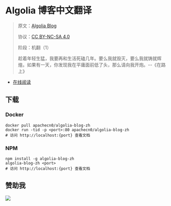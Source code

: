 <!--
    需要填充的占位符：
    
    README.md
    
        Algolia 博客中文翻译：文档中文名
        Algolia Blog：文档英文名
        https://www.algolia.com/blog/：文档原始链接
        algolia：域名前缀
        飞龙：负责人名称
        wizardforcel：负责人 Github 用户名
        562826179：负责人 QQ
        algolia-blog-zh：ApacheCN 的 Github 仓库名称
        algolia-blog-zh：DockerHub 仓库名称
        algolia-blog-zh：PYPI 包名称
        algolia-blog-zh：NPM 包名称
    
    CNAME
    
        algolia：域名前缀

    index.html
    
        Algolia 博客中文翻译：文档中文名
        #0738d2：显示颜色
        algolia-blog-zh：ApacheCN 的 Github 仓库名称

    asset/docsify-flygon-footer.js
    
        algolia-blog-zh：ApacheCN 的 Github 仓库名称
-->

# Algolia 博客中文翻译

> 原文：[Algolia Blog](https://www.algolia.com/blog/)
> 
> 协议：[CC BY-NC-SA 4.0](http://creativecommons.org/licenses/by-nc-sa/4.0/)
> 
> 阶段：机翻（1）
> 
> 趁着年轻生猛，我要再和生活死磕几年。要么我就毁灭，要么我就铸就辉煌。如果有一天，你发现我在平庸面前低了头，那么请向我开炮。--《在路上》

* [在线阅读](https://algolia.flygon.net)
## 下载

### Docker

```
docker pull apachecn0/algolia-blog-zh
docker run -tid -p <port>:80 apachecn0/algolia-blog-zh
# 访问 http://localhost:{port} 查看文档
```

### NPM

```
npm install -g algolia-blog-zh
algolia-blog-zh <port>
# 访问 http://localhost:{port} 查看文档
```

## 赞助我

![](https://img-blog.csdnimg.cn/20200112005920729.png)
